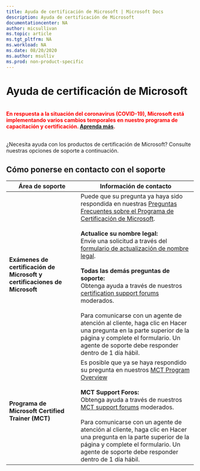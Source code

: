 ```yaml
---
title: Ayuda de certificación de Microsoft | Microsoft Docs
description: Ayuda de certificación de Microsoft
documentationcenter: NA
author: micsullivan
ms.topic: article
ms.tgt_pltfrm: NA
ms.workload: NA
ms.date: 08/20/2020
ms.author: msulliv
ms.prod: non-product-specific
---
```

# Ayuda de certificación de Microsoft

<div style='color&#58; red;'><strong><font color="red"><br/>En respuesta a la situación del coronavirus (COVID-19), Microsoft está implementando varios cambios temporales en nuestro programa de capacitación y certificación. <a href='/learn/certifications/posts/an-important-update-on-microsoft-training-and-certification'>Aprenda más</a>.</font></strong><br/><br/></div>

¿Necesita ayuda con los productos de certificación de Microsoft? Consulte nuestras opciones de soporte a continuación.

## Cómo ponerse en contacto con el soporte

| Área de soporte | Información de contacto |
| ------------- | --- |
| **Exámenes de certificación de Microsoft y certificaciones de Microsoft** | Puede que su pregunta ya haya sido respondida en nuestras [Preguntas Frecuentes sobre el Programa de Certificación de Microsoft](/learn/certifications/microsoft-certification-program-faqs). <br/><br/>  **Actualice su nombre legal:** <br/>Envíe una solicitud a través del [formulario de actualización de nombre legal](https://aka.ms/MSCertificationLegalNamechange).<br/><br/>  **Todas las demás preguntas de soporte:** <br/>Obtenga ayuda a través de nuestros [certification support forums](https://aka.ms/MCPForum) moderados.<br/><br/> Para comunicarse con un agente de atención al cliente, haga clic en Hacer una pregunta en la parte superior de la página y complete el formulario.  Un agente de soporte debe responder dentro de 1 día hábil. |
| **Programa de Microsoft Certified Trainer (MCT)** | Es posible que ya se haya respondido su pregunta en nuestros [MCT Program Overview](/learn/certifications/mct-certification)<br/><br/>  **MCT Support Foros:** <br/>Obtenga ayuda a través de nuestros [MCT support forums](https://aka.ms/MCTForum) moderados.<br/><br/>Para comunicarse con un agente de atención al cliente, haga clic en Hacer una pregunta en la parte superior de la página y complete el formulario.  Un agente de soporte debe responder dentro de 1 día hábil. |